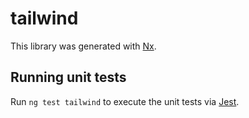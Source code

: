 # tailwind

This library was generated with [Nx](https://nx.dev).

## Running unit tests

Run `ng test tailwind` to execute the unit tests via [Jest](https://jestjs.io).
